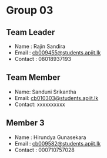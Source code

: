 # Group 03

## Team Leader 
- Name : Rajin Sandira
- Email : cb009455@students.apiit.lk
- Contact : 08018937193

## Team Member 
- Name: Sanduni Srikantha
- Email: cb010303@students.apiit.lk
- Contact: xxxxxxxxxx

## Member 3
- Name : Hirundya Gunasekara
- Email : cb009582@students.apiit.lk
- Contact : 000710757028


